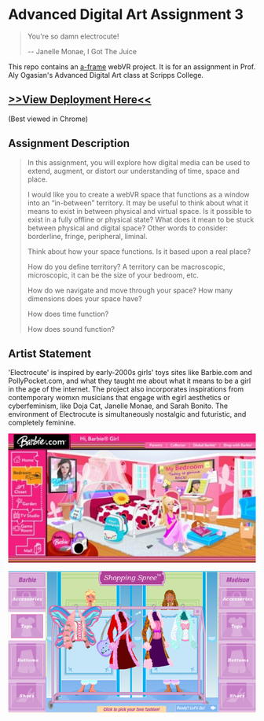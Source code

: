 # Advanced Digital Art Assignment 3
> You're so damn electrocute!
>
>   -- Janelle Monae, I Got The Juice

This repo contains an [a-frame](https://aframe.io/) webVR project. It is for an assignment in Prof. Aly Ogasian's Advanced Digital Art class at Scripps College.

## [>>View Deployment Here<<](http://juliaslohman.github.io/electrocute)
(Best viewed in Chrome)

## Assignment Description
> In this assignment, you will explore how digital media can be used to extend, augment, or distort our understanding of time, space and place.
>
> I would like you to create a webVR space that  functions as a window into an “in-between” territory. It may be useful to think about what it means to exist in between physical and virtual space. Is it possible to exist in a fully offline or physical state? What does it mean to be stuck between physical and digital space? Other words to consider: borderline, fringe, peripheral, liminal.
>
> Think about how your space functions. Is it based upon a real place?
>
> How do you define territory? A territory can be macroscopic, microscopic, it can be the size of your bedroom, etc.
>
> How do we navigate and move through your space? How many dimensions does your space have?
>
> How does time function?
>
> How does sound function?

## Artist Statement
'Electrocute' is inspired by early-2000s girls' toys sites like Barbie.com and PollyPocket.com, and what they taught me about what it means to be a girl in the age of the internet. The project also incorporates inspirations from contemporary womxn musicians that engage with egirl aesthetics or cyberfeminism, like Doja Cat, Janelle Monae, and Sarah Bonito. The environment of Electrocute is simultaneously nostalgic and futuristic, and completely feminine.

![barbiebedroom](src/assets/images/inspo/barbiesbedroom.jpg)

![myscenefashion](src/assets/images/inspo/myscenefashion.png)